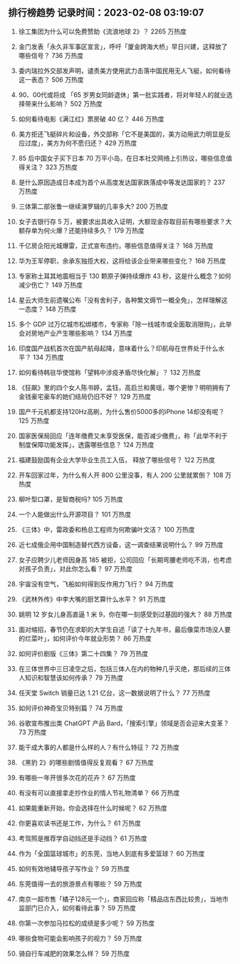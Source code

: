 
## 排行榜趋势 记录时间：2023-02-08 03:19:07
  
  1. 徐工集团为什么可以免费赞助《流浪地球 2》？ 2265 万热度
    
  2. 金门发表「永久非军事区宣言」，呼吁「厦金跨海大桥」早日兴建，这释放了哪些信号？ 736 万热度
    
  3. 委内瑞拉外交部发声明，谴责美方使用武力击落中国民用无人飞艇，如何看待这一表态？ 506 万热度
    
  4. 90、00代或将成 「65 岁男女同龄退休」第一批实践者，将对年轻人的就业选择带来什么影响？ 502 万热度
    
  5. 如何看待电影《满江红》票房破 40 亿？ 446 万热度
    
  6. 美方拒还飞艇碎片和设备，外交部称「它不是美国的，美方动用武力明显是反应过度」，美方为何不愿归还？ 429 万热度
    
  7. 85 后中国女子买下日本 70 万平小岛，在日本社交网络上引热议，哪些信息值得关注？ 323 万热度
    
  8. 是什么原因造成日本成为首个从高度发达国家跌落成中等发达国家的？ 237 万热度
    
  9. 三体第二部张鲁一继续演罗辑的几率多大? 200 万热度
    
  10. 女子去银行存 5 万，被要求出具收入证明，大额现金存取目前有哪些要求？大额存单为何火爆？还能持续多久？ 179 万热度
    
  11. 千亿房企阳光城爆雷，正式宣布违约，哪些信息值得关注？ 168 万热度
    
  12. 华为王军停职，余承东独揽大权，这将给该企业带来哪些变化？ 168 万热度
    
  13. 专家称土耳其地震相当于 130 颗原子弹持续爆炸 43 秒，这是什么概念？如何减少伤亡？ 149 万热度
    
  14. 星云大师生前遗嘱公布「没有舍利子，各种繁文缛节一概全免」，怎样理解这一态度？ 148 万热度
    
  15. 多个 GDP 过万亿城市松绑楼市，专家称「除一线城市或全面取消限购」，此举会对房地产业产生哪些影响？ 134 万热度
    
  16. 印度国产战机首次在国产航母起降，意味着什么？印航母在世界处于什么水平？ 134 万热度
    
  17. 如何看待韩驻华使馆称「望韩中涉疫矛盾尽快化解」？ 132 万热度
    
  18. 《狂飙》里的四个女人陈书婷，孟钰，高启兰和黄瑶，哪个更惨？明明拥有了金钱豪宅豪车的她们结局仍旧不好？ 129 万热度
    
  19. 国产千元机都支持120Hz高刷，为什么售价5000多的iPhone 14却没有呢？ 125 万热度
    
  20. 国家医保局回应「连年缴费又未享受医保，能否减少缴费」，称「此举不利于制度保障功能发挥」，透露哪些信息？ 124 万热度
    
  21. 福建鼓励国有企业大学毕业生员工入伍， 释放了哪些信号？ 122 万热度
    
  22. 开车回家过年，为什么有人开 800 公里没事，有人 200 公里就累倒？ 108 万热度
    
  23. 柳叶型口罩，是智商税吗? 105 万热度
    
  24. 一个人能做出什么开源项目？ 101 万热度
    
  25. 《三体》中，雷政委和杨总工程师为何欺骗叶文洁？ 100 万热度
    
  26. 近七成俄企用中国制造替代西方设备，这一调查结果说明什么？ 99 万热度
    
  27. 女子应聘少儿老师因身高 185 被拒，公司回应「长期弯腰老师吃不消，也考虑对孩子负责」，对此你怎么看？ 97 万热度
    
  28. 宇宙没有空气，飞船如何得到反作用力飞行？ 94 万热度
    
  29. 《武林外传》中李大嘴的厨艺算什么水平？ 91 万热度
    
  30. 姚明 12 岁女儿身高直逼 1 米 9，你在哪一刻感受到过基因的强大？ 88 万热度
    
  31. 面对缩招，春节仍在求职的大学生自述「读了十九年书，最后像菜市场没人要的烂菜叶」，如何评价今年就业形势？ 86 万热度
    
  32. 如何评价剧版《三体》第二十四集？ 79 万热度
    
  33. 在三体世界中三日凌空之后，包括三体人在内的物种几乎灭绝，那后续的三体人知识和智慧该如何传承？ 79 万热度
    
  34. 任天堂 Switch 销量已达 1.21 亿台，这一数据说明了什么？ 77 万热度
    
  35. 如何评价神奇宝贝特别篇？ 74 万热度
    
  36. 谷歌宣布推出类 ChatGPT 产品 Bard，「搜索引擎」领域是否会迎来大变革？ 73 万热度
    
  37. 能干成大事的人都是什么样的人？有什么特征？ 72 万热度
    
  38. 《黑豹 2》的哪些剧情值得反复观看？ 67 万热度
    
  39. 有哪些一年开很多次花的花卉？ 67 万热度
    
  40. 有没有可以直接拿走抄作业的情人节礼物清单？ 66 万热度
    
  41. 如果能重新开始，你会选择在什么时候呢？ 62 万热度
    
  42. 你更喜欢读书还是工作，为什么？ 61 万热度
    
  43. 考驾照是推荐学自动挡还是手动挡？ 61 万热度
    
  44. 作为「全国篮球城市」的东莞，当地人到底有多爱篮球？ 60 万热度
    
  45. 如何有效地辅导孩子写作业？ 59 万热度
    
  46. 东莞值得一去的旅游景点有哪些？ 59 万热度
    
  47. 南京一超市售「橘子128元一个」，商家回应称「精品店东西比较贵」，当地市监部门已介入，如何看待此事？ 59 万热度
    
  48. 你第一次参加马拉松的成绩是多少呢？ 59 万热度
    
  49. 哪些食物可能会影响孩子的视力？ 59 万热度
    
  50. 骑自行车减肥的效果怎么样？ 59 万热度
    